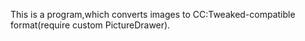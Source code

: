 This is a program,which converts images to CC:Tweaked-compatible format(require custom PictureDrawer). 
